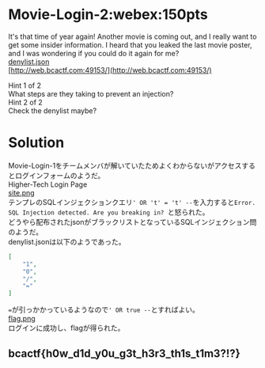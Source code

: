 # Movie-Login-2:webex:150pts
It's that time of year again! Another movie is coming out, and I really want to get some insider information. I heard that you leaked the last movie poster, and I was wondering if you could do it again for me?  
[denylist.json](denylist.json)  
[http://web.bcactf.com:49153/](http://web.bcactf.com:49153/)  
  
Hint 1 of 2  
What steps are they taking to prevent an injection?  
Hint 2 of 2  
Check the denylist maybe?  

# Solution
Movie-Login-1をチームメンバが解いていたためよくわからないがアクセスするとログインフォームのようだ。  
Higher-Tech Login Page  
[site.png](site/site.png)  
テンプレのSQLインジェクションクエリ`' OR 't' = 't' --`を入力すると`Error. SQL Injection detected. Are you breaking in? `と怒られた。  
どうやら配布されたjsonがブラックリストとなっているSQLインジェクション問のようだ。  
denylist.jsonは以下のようであった。  
```json:denylist.json
[
    "1",
    "0",
    "/",
    "="
]
```
`=`が引っかかっているようなので`' OR true --`とすればよい。  
[flag.png](site/flag.png)  
ログインに成功し、flagが得られた。  

## bcactf{h0w_d1d_y0u_g3t_h3r3_th1s_t1m3?!?}